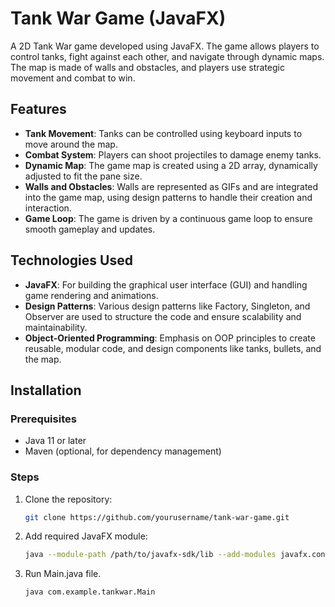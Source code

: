 # Tank War Game (JavaFX)

A 2D Tank War game developed using JavaFX. The game allows players to control tanks, fight against each other, and navigate through dynamic maps. The map is made of walls and obstacles, and players use strategic movement and combat to win.

## Features

- **Tank Movement**: Tanks can be controlled using keyboard inputs to move around the map.
- **Combat System**: Players can shoot projectiles to damage enemy tanks.
- **Dynamic Map**: The game map is created using a 2D array, dynamically adjusted to fit the pane size.
- **Walls and Obstacles**: Walls are represented as GIFs and are integrated into the game map, using design patterns to handle their creation and interaction.
- **Game Loop**: The game is driven by a continuous game loop to ensure smooth gameplay and updates.

## Technologies Used

- **JavaFX**: For building the graphical user interface (GUI) and handling game rendering and animations.
- **Design Patterns**: Various design patterns like Factory, Singleton, and Observer are used to structure the code and ensure scalability and maintainability.
- **Object-Oriented Programming**: Emphasis on OOP principles to create reusable, modular code, and design components like tanks, bullets, and the map.

## Installation

### Prerequisites

- Java 11 or later
- Maven (optional, for dependency management)

### Steps

1. Clone the repository:
   ```bash
   git clone https://github.com/yourusername/tank-war-game.git
2. Add required JavaFX module:
   ```bash
   java --module-path /path/to/javafx-sdk/lib --add-modules javafx.controls,javafx.fxml com.example.tankwar.Main
4. Run Main.java file.
   ```bash
   java com.example.tankwar.Main
